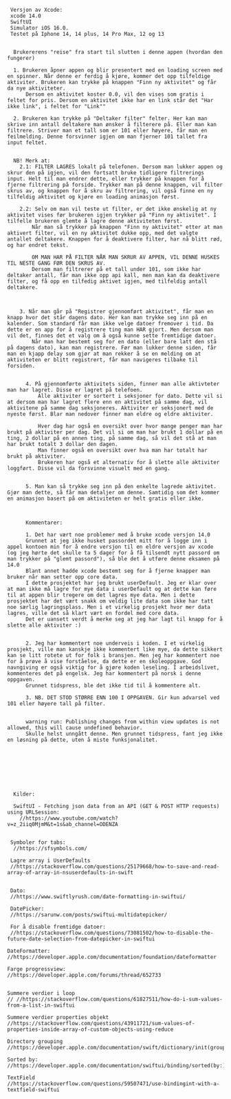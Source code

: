 
     Versjon av Xcode: 
     xcode 14.0
     SwiftUI
     Simulator iOS 16.0. 
     Testet på Iphone 14, 14 plus, 14 Pro Max, 12 og 13


      Brukererens "reise" fra start til slutten i denne appen (hvordan den fungerer)
      
      1. Brukeren åpner appen og blir presentert med en loading screen med en spinner. Når denne er ferdig å kjøre, kommer det opp tilfeldige aktiviter. Brukeren kan trykke på knappen "Finn ny aktivitet" og får da nye aktiviteter.
          Dersom en aktivitet koster 0.0, vil den vises som gratis i feltet for pris. Dersom en aktivitet ikke har en link står det "Har ikke link", i feltet for "Link""
      
      2. Brukeren kan trykke på "Deltaker filter" felter. Her kan man skrive inn antall deltakere man ønsker å filterere på. Eller man kan filtrere. Striver man et tall som er 101 eller høyere, får man en feilmelding. Denne forsvinner igjen om man fjerner 101 tallet fra input feltet. 
      
      
      NB! Merk at:
        2.1: FILTER LAGRES lokalt på telefonen. Dersom man lukker appen og skrur den på igjen, vil den fortsatt bruke tidligere filtrerings input. Helt til man endrer dette, eller trykker på knappen for å fjerne filtrering på forside. Trykker man på denne knappen, vil filter skrus av, og knappen for å skru av filtrering, vil også finne en ny tilfeldig aktivitet og kjøre en loading animasjon først.
        
        2.2: Selv om man vil teste ut filter, er det ikke ønskelig at ny aktivitet vises før brukeren igjen trykker på "Finn ny aktivitet". I tilfelle brukeren glemte å lagre denne aktiviteten først.
            Når man så trykker på knappen "Finn ny aktivitet" etter at man aktivert filter, vil en ny aktivitet dukke opp, med det valgte antallet deltakere. Knappen for å deaktivere filter, har nå blitt rød, og har endret tekst. 
            
            OM MAN HAR PÅ FILTER NÅR MAN SKRUR AV APPEN, VIL DENNE HUSKES TIL NESTE GANG FØR DEN SKRUS AV. 
            Dersom man filtrerer på et tall under 101, som ikke har deltaker antall, får man ikke opp api kall, men man kan da deaktivere filter, og få opp en tilfedig aktivet igjen, med tilfeldig antall deltakere. 
           
           
            
        3. Når man går på "Registrer gjennomført aktivitet", får man en knapp hvor det står dagens dato. Her kan man trykke seg inn på en kalender. Som standard får man ikke velge datoer fremover i tid. Da dette er en app for å registrere ting man HAR gjort. Men dersom man vil det, finnes det et valg om å også kunne sette fremtidige datoer. 
            Når man har bestemt seg for en dato (eller bare latt den stå på dagens dato), kan man registrere. Før man lukker denne siden, får man en kjapp delay som gjør at man rekker å se en melding om at aktiviteten er blitt registrert, får man navigeres tilbake til forsiden. 
            
          
          4. På gjennomførte aktivitets siden, finner man alle aktivteter man har lagret. Disse er lagret på telefoen. 
              Alle aktiviter er sortert i seksjoner for dato. Dette vil si at dersom man har lagret flere enn en aktivitet på samme dag, vil aktivitene på samme dag seksjoneres. Aktiviter er seksjonert med de nyeste først. Blar man nedover finner man eldre og eldre aktiviter. 
              
              Hver dag har også en oversikt over hvor mange penger man har brukt på aktiviter per dag. Det vil si om man har brukt 1 dollar på en ting, 2 dollar på en annen ting, på samme dag, så vil det stå at man har brukt totalt 3 dollar den dagen. 
              Man finner også en oversikt over hva man har totalt har brukt på aktiviter. 
              Brukeren har også et alternativ for å slette alle aktiviter loggført. Disse vil da forsvinne visuelt med en gang. 
              
              
          5. Man kan så trykke seg inn på den enkelte lagrede aktivitet. Gjør man dette, så får man detaljer om denne. Samtidig som det kommer en animasjon basert på om aktiviteten er helt gratis eller ikke. 
          
          
          
          Kommentarer: 
    
          1. Det har vært noe problemer med å bruke xcode versjon 14.0 
          Grunnet at jeg ikke husket passordet mitt for å logge inn i appel kontoen min for å endre versjon til en eldre versjon av xcode (og jeg hørte det skulle ta 5 dager for å få tilsendt nytt passord om man trykker på "glemt passord"), så ble det å utføre denne eksamen på 14.0 
          Blant annet hadde xcode bestemt seg for å fjerne knapper man bruker når man setter opp core data. 
          I dette prosjektet har jeg brukt userDefault. Jeg er klar over at man ikke må lagre for mye data i userDefault og at dette kan føre til at appen blir tregere om det lagres mye data. Men i dette prosjektet har det vært snakk om veldig lite data som ikke har tatt noe særlig lagringsplass. Men i et virkelig prosjekt hvor mer data lagres, ville det så klart vært en fordel med core data. 
          Det er uansett verdt å merke seg at jeg har lagt til knapp for å slette alle aktiviter :) 
          
          
          2. Jeg har kommentert noe underveis i koden. I et virkelig prosjekt, ville man kanskje ikke kommentert like mye, da dette sikkert kan se litt rotete ut for folk i bransjen. Men jeg har kommentert noe for å prøve å vise forståelse, da dette er en skoleoppgave. God navngiving er også viktig for å gjøre koden leseling. I arbeidslivet, kommenteres det på engelsk. Jeg har kommentert på norsk i denne oppgaven.
          Grunnet tidspress, ble det ikke tid til å kommentere alt. 
          
          3. NB. DET STOD STØRRE ENN 100 I OPPGAVEN. Gir kun advarsel ved 101 eller høyere tall på filter. 
          
          
          warning run: Publishing changes from within view updates is not allowed, this will cause undefined behavior.
          Skulle helst unngått denne. Men grunnet tidspress, fant jeg ikke en løsning på dette, uten å miste funksjonalitet. 


            
              
            



      Kilder: 

      SwiftUI - Fetching json data from an API (GET & POST HTTP requests) using URLSession:
        //https://www.youtube.com/watch?v=z_2iiq0MjmM&t=1s&ab_channel=ODENZA


     Symboler for tabs:
      //https://sfsymbols.com/
    
     Lagre array i UserDefaults
     //https://stackoverflow.com/questions/25179668/how-to-save-and-read-array-of-array-in-nsuserdefaults-in-swift

     
     Dato:
     //https://www.swiftlyrush.com/date-formatting-in-swiftui/
     
     DatePicker:
     //https://sarunw.com/posts/swiftui-multidatepicker/
     
     For å disable fremtidge datoer:
     //https://stackoverflow.com/questions/73081502/how-to-disable-the-future-date-selection-from-datepicker-in-swiftui

    DateFormatter:
    //https://developer.apple.com/documentation/foundation/dateformatter
    
    Farge progressview: 
    //https://developer.apple.com/forums/thread/652733
    
    
    Summere verdier i loop 
    // //https://stackoverflow.com/questions/61827511/how-do-i-sum-values-from-a-list-in-swiftui
    
    Summere verdier properties objekt 
    //https://stackoverflow.com/questions/43911721/sum-values-of-properties-inside-array-of-custom-objects-using-reduce
    
    Directory grouping
    //https://developer.apple.com/documentation/swift/dictionary/init(grouping:by:)
    
    Sorted by: 
    //https://developer.apple.com/documentation/swiftui/binding/sorted(by:)
    
    TextField
    //https://stackoverflow.com/questions/59507471/use-bindingint-with-a-textfield-swiftui
               


                
